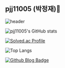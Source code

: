 ## pjj11005 (박정재)👋
![header](https://capsule-render.vercel.app/api?type=transparent&color=gradient&textBg=true&height=300&section=header&text=🚀pjj11005🚀&animation=fadeIn&fontSize=50&height=200)

![pjj11005's GitHub stats](https://github-readme-stats.vercel.app/api?username=pjj11005&show_icons=true&theme=tokyonight)

[![Solved.ac Profile](http://mazassumnida.wtf/api/generate_badge?boj=pjj21)](https://solved.ac/pjj21)

![Top Langs](https://github-readme-stats.vercel.app/api/top-langs/?username=pjj11005&layout=compact&theme=dark)

[![Github Blog Badge](https://img.shields.io/badge/Tec%20Blog-555263?style=flat&logoColor=white)]("https://pjj11005.github.io/")

